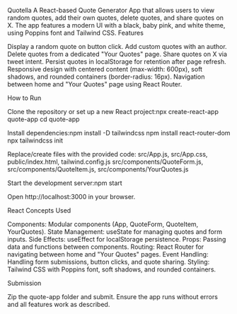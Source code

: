 Quotella
A React-based Quote Generator App that allows users to view random quotes, add their own quotes, delete quotes, and share quotes on X. The app features a modern UI with a black, baby pink, and white theme, using Poppins font and Tailwind CSS.
Features

Display a random quote on button click.
Add custom quotes with an author.
Delete quotes from a dedicated "Your Quotes" page.
Share quotes on X via tweet intent.
Persist quotes in localStorage for retention after page refresh.
Responsive design with centered content (max-width: 600px), soft shadows, and rounded containers (border-radius: 16px).
Navigation between home and "Your Quotes" page using React Router.

How to Run

Clone the repository or set up a new React project:npx create-react-app quote-app
cd quote-app


Install dependencies:npm install -D tailwindcss
npm install react-router-dom
npx tailwindcss init


Replace/create files with the provided code:
src/App.js, src/App.css, public/index.html, tailwind.config.js
src/components/QuoteForm.js, src/components/QuoteItem.js, src/components/YourQuotes.js


Start the development server:npm start


Open http://localhost:3000 in your browser.

React Concepts Used

Components: Modular components (App, QuoteForm, QuoteItem, YourQuotes).
State Management: useState for managing quotes and form inputs.
Side Effects: useEffect for localStorage persistence.
Props: Passing data and functions between components.
Routing: React Router for navigating between home and "Your Quotes" pages.
Event Handling: Handling form submissions, button clicks, and quote sharing.
Styling: Tailwind CSS with Poppins font, soft shadows, and rounded containers.

Submission

Zip the quote-app folder and submit.
Ensure the app runs without errors and all features work as described.

